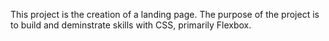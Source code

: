 This project is the creation of a landing page. The purpose of the project is to build and deminstrate skills with CSS, primarily Flexbox.